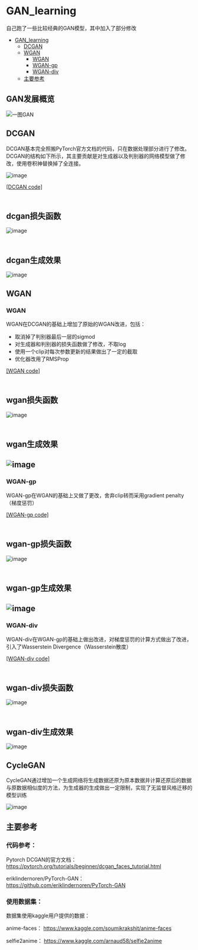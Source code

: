 # GAN_learning
自己跑了一些比较经典的GAN模型，其中加入了部分修改

- [GAN_learning](#gan-learning)
  * [DCGAN](#dcgan)
  * [WGAN](#wgan)
    + [WGAN](#wgan-1)
    + [WGAN-gp](#wgan-gp)
    + [WGAN-div](#wgan-div)
  * [主要参考](#主要参考)

## GAN发展概览
![一图GAN](https://user-images.githubusercontent.com/40969794/125154358-3c673580-e18c-11eb-8fda-aaea1e53ffa9.jpeg)


## DCGAN
DCGAN基本完全照搬PyTorch官方文档的代码，只在数据处理部分进行了修改。DCGAN的结构如下所示，其主要贡献是对生成器以及判别器的网络模型做了修改，使用卷积神替换掉了全连接。

![image](https://user-images.githubusercontent.com/40969794/125156504-5c045b00-e198-11eb-8bcc-7211f95aee43.png)


[[DCGAN code]](https://github.com/NanaKoori/GAN_learning/blob/master/DCGAN/dcgan_test1.py)

<br/>dcgan损失函数<br>
---
![image](https://user-images.githubusercontent.com/40969794/125088843-62df8f00-e100-11eb-9125-3fad43957ccd.png)

<br/>dcgan生成效果</br>
---
![image](https://user-images.githubusercontent.com/40969794/125088939-7d196d00-e100-11eb-9533-a1e1e9d1077d.png)


## WGAN
### WGAN
WGAN在DCGAN的基础上增加了原始的WGAN改进，包括：
- 取消掉了判别器最后一层的sigmod
- 对生成器和判别器的损失函数做了修改，不取log
- 使用一个clip对每次参数更新的结果做出了一定的截取
- 优化器改用了RMSProp

[[WGAN code]](https://github.com/NanaKoori/GAN_learning/blob/master/WGAN/wgan_test_1.py)

<br/>wgan损失函数<br>
---
![image](https://user-images.githubusercontent.com/40969794/125089063-9d492c00-e100-11eb-88c4-edd5df47a154.png)

<br/>wgan生成效果</br>
---
![image](https://user-images.githubusercontent.com/40969794/125089087-a3d7a380-e100-11eb-93c2-ab576433de21.png)
---

### WGAN-gp
WGAN-gp在WGAN的基础上又做了更改，舍弃clip转而采用gradient penalty（梯度惩罚）

[[WGAN-gp code]](https://github.com/NanaKoori/GAN_learning/blob/master/WGAN/wgan_test_2_wgan_gp.py)

<br/>wgan-gp损失函数<br>
---
![image](https://user-images.githubusercontent.com/40969794/125089272-d71a3280-e100-11eb-8ccf-bb8d261781d0.png)

<br/>wgan-gp生成效果</br>
---
![image](https://user-images.githubusercontent.com/40969794/125089458-fadd7880-e100-11eb-96a8-af6bba6572e6.png)
---

### WGAN-div
WGAN-div在WGAN-gp的基础上做出改进，对梯度惩罚的计算方式做出了改进，引入了Wasserstein Divergence（Wasserstein散度）

[[WGAN-div code]](https://github.com/NanaKoori/GAN_learning/blob/master/WGAN/wgan_test_3_wgan_div.py)

<br/>wgan-div损失函数<br>
---
![image](https://user-images.githubusercontent.com/40969794/125089698-2b251700-e101-11eb-9c68-7906d654cead.png)

<br/>wgan-div生成效果</br>
---
![image](https://user-images.githubusercontent.com/40969794/125089744-32e4bb80-e101-11eb-9725-781a2bdb0c36.png)


## CycleGAN
CycleGAN通过增加一个生成网络将生成数据还原为原本数据并计算还原后的数据与原数据相似度的方法，为生成器的生成做出一定限制，实现了无监督风格迁移的模型训练

![image](https://user-images.githubusercontent.com/40969794/125311929-66744f80-e366-11eb-8efc-ce4f2e6eef84.png)


## 主要参考
### 代码参考：
Pytorch DCGAN的官方文档：
https://pytorch.org/tutorials/beginner/dcgan_faces_tutorial.html

eriklindernoren/PyTorch-GAN：
https://github.com/eriklindernoren/PyTorch-GAN

### 使用数据集：
数据集使用kaggle用户提供的数据：

anime-faces：
https://www.kaggle.com/soumikrakshit/anime-faces

selfie2anime：
https://www.kaggle.com/arnaud58/selfie2anime
